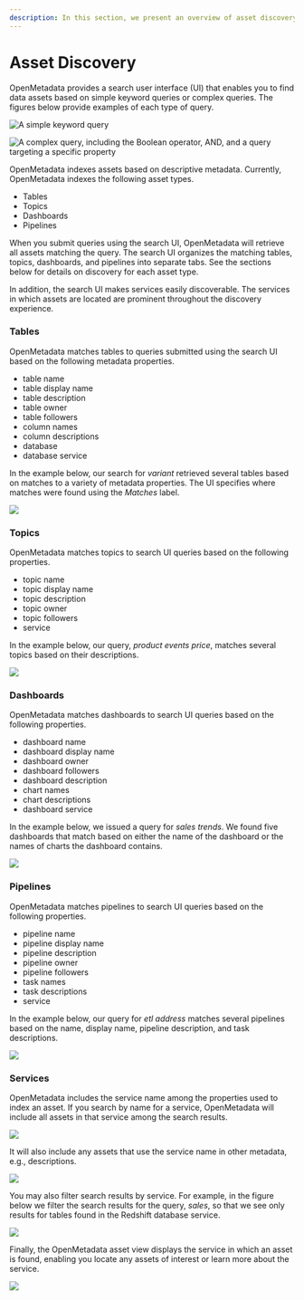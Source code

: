 ```yaml
---
description: In this section, we present an overview of asset discovery in OpenMetadata.
---
```


# Asset Discovery

OpenMetadata provides a search user interface (UI) that enables you to find data assets based on simple keyword queries or complex queries. The figures below provide examples of each type of query.

![A simple keyword query](../.gitbook/assets/simple-query.png)

![A complex query, including the Boolean operator, AND, and a query targeting a specific property](../.gitbook/assets/complex-query.png)

OpenMetadata indexes assets based on descriptive metadata. Currently, OpenMetadata indexes the following asset types.&#x20;

* Tables
* Topics
* Dashboards
* Pipelines

When you submit queries using the search UI, OpenMetadata will retrieve all assets matching the query. The search UI organizes the matching tables, topics, dashboards, and pipelines into separate tabs. See the sections below for details on discovery for each asset type.

In addition, the search UI makes services easily discoverable. The services in which assets are located are prominent throughout the discovery experience.

### Tables

OpenMetadata matches tables to queries submitted using the search UI based on the following metadata properties.

* table name
* table display name
* table description
* table owner
* table followers
* column names
* column descriptions
* database
* database service

In the example below, our search for _variant_ retrieved several tables based on matches to a variety of metadata properties. The UI specifies where matches were found using the _Matches_ label.

![](../.gitbook/assets/asset-discovery-tables.png)

### Topics

OpenMetadata matches topics to search UI queries based on the following properties.

* topic name
* topic display name
* topic description
* topic owner
* topic followers
* service

In the example below, our query, _product events price_, matches several topics based on their descriptions.

![](../.gitbook/assets/asset-discovery-topics.png)

### Dashboards

OpenMetadata matches dashboards to search UI queries based on the following properties.

* dashboard name
* dashboard display name
* dashboard owner
* dashboard followers
* dashboard description
* chart names
* chart descriptions
* dashboard service

In the example below, we issued a query for _sales trends_. We found five dashboards that match based on either the name of the dashboard or the names of charts the dashboard contains.

![](../.gitbook/assets/asset-discovery-dashboards.png)

### Pipelines

OpenMetadata matches pipelines to search UI queries based on the following properties.

* pipeline name
* pipeline display name
* pipeline description
* pipeline owner
* pipeline followers
* task names
* task descriptions
* service

In the example below, our query for _etl address_ matches several pipelines based on the name, display name, pipeline description, and task descriptions.

![](../.gitbook/assets/asset-discovery-pipelines.png)

### Services

OpenMetadata includes the service name among the properties used to index an asset. If you search by name for a service, OpenMetadata will include all assets in that service among the search results.

![](../.gitbook/assets/redshift-service-assets.png)

It will also include any assets that use the service name in other metadata, e.g., descriptions.

![](../.gitbook/assets/assets-using-name-redshift.png)

You may also filter search results by service. For example, in the figure below we filter the search results for the query, _sales_, so that we see only results for tables found in the Redshift database service.&#x20;

![](../.gitbook/assets/redshift-filter.png)

Finally, the OpenMetadata asset view displays the service in which an asset is found, enabling you locate any assets of interest or learn more about the service.

![](../.gitbook/assets/service-in-asset-view.png)
